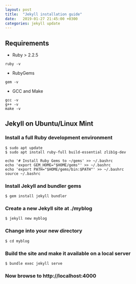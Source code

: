 ```yaml
---
layout: post
title:  "Jekyll installation guide"
date:   2019-01-27 21:45:00 +0300
categories: jekyll update
---
```

## Requirements

- Ruby > 2.2.5
```
ruby -v
```

- RubyGems
```
gem -v
```

- GCC and Make
```
gcc -v
g++ -v
make -v
```

## Jekyll on Ubuntu/Linux Mint

### Install a full Ruby development environment

```
$ sudo apt update
$ sudo apt install ruby-full build-essential zlib1g-dev
```

```
echo '# Install Ruby Gems to ~/gems' >> ~/.bashrc
echo 'export GEM_HOME="$HOME/gems"' >> ~/.bashrc
echo 'export PATH="$HOME/gems/bin:$PATH"' >> ~/.bashrc
source ~/.bashrc
```

### Install Jekyll and bundler gems

```
$ gem install jekyll bundler
```

### Create a new Jekyll site at **./myblog**

```
$ jekyll new myblog
```

### Change into your new directory

```
$ cd myblog
```

### Build the site and make it available on a local server

```
$ bundle exec jekyll serve
```

### Now browse to http://localhost:4000
